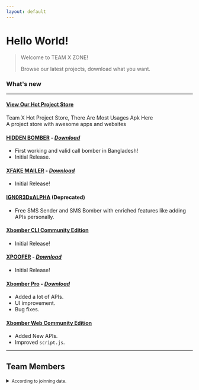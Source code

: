 ```yaml
---
layout: default
---
```



# Hello World!

> Welcome to TEAM X ZONE!
> 
> Browse our latest projects, download what you want.

### What's new

* * *

<!-- <pre 
  class="command-line" 
  data-prompt="kali@kali $" 
  data-output="4"
>
<code class="language-bash">
# Bash script with shell
echo "flag{i_4m_a_f14g}" > flag.txt
cat flag.txt
flag{i_4m_a_f14g}
rm flag.txt
</code>
</pre> 

* * * -->

#### <a href="https://weareteamx.github.io/ProjectStore/">View Our Hot Project Store</a>

Team X Hot Project Store, There Are Most Usages Apk Here <br>
A project store with awesome apps and websites





#### [HIDDEN BOMBER](https://github.com/WeAreTeamX/hidden-bomber-app) - [_Download_](https://weareteamx.github.io/downloads)

*   First working and valid call bomber in Bangladesh!
*   Initial Release.


#### [XFAKE MAILER](https://github.com/WeAreTeamX/xfake-mailer) - [_Download_](https://weareteamx.github.io/downloads)

*   Initial Release!

#### [IGN0R3DxALPHA](#) (Deprecated)

*   Free SMS Sender and SMS Bomber with enriched features like adding APIs personally.


#### [Xbomber CLI Community Edition](https://github.com/WeAreTeamX/xbomber-node-community-edition)

*   Initial Release!


#### [XPOOFER](https://github.com/WeAreTeamX/xpoofer-app) - [_Download_](https://weareteamx.github.io/downloads)

*   Initial Release!


#### [Xbomber Pro](https://github.com/WeAreTeamX/xbomber-pro) - [_Download_](https://weareteamx.github.io/downloads)

*   Added a lot of APIs.
*   UI improvement.
*   Bug fixes.

#### [Xbomber Web Community Edition](https://github.com/WeAreTeamX/xbomber-web-community-edition)

*   Added New APIs.
*   Improved `script.js`.  



* * *


## Team Members

<details> 
<summary><small class="sm-heading">According to joinning date. </small></summary>

<dl>

<dt>Fullstack Web | CLI </dt>
<dd><a href="https://github.com/ign0r3dh4x0r">Ign0r3dH4x0r</a></dd>

<dt>Android Developer & Designer</dt>
<dd><a href="https://web.facebook.com/shofikul21">Shofikul Islam</a></dd>

<dt>Python CLI | Android Dev</dt>
<dd><a href="https://github.com/CyberHanterBangladesh">MD414M1N</a></dd>

<dt>Logo & Graphics Designer</dt>
<dd><a href="https://web.facebook.com/Juyeljas">Sheikh Juyel</a></dd>

<dt>Python CLI | Fullstack Web</dt>
<dd><a href="https://github.com/mao2116">Mao2116</a></dd>

</dl>

</details>

